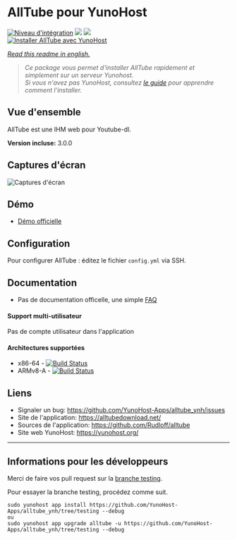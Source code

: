 # AllTube pour YunoHost

[![Niveau d'intégration](https://dash.yunohost.org/integration/alltube.svg)](https://dash.yunohost.org/appci/app/alltube) ![](https://ci-apps.yunohost.org/ci/badges/alltube.status.svg) ![](https://ci-apps.yunohost.org/ci/badges/alltube.maintain.svg)  
[![Installer AllTube avec YunoHost](https://install-app.yunohost.org/install-with-yunohost.svg)](https://install-app.yunohost.org/?app=alltube)

*[Read this readme in english.](./README.md)*

> *Ce package vous permet d'installer AllTube rapidement et simplement sur un serveur Yunohost.  
Si vous n'avez pas YunoHost, consultez [le guide](https://yunohost.org/#/install) pour apprendre comment l'installer.*

## Vue d'ensemble
AllTube est une IHM web pour Youtube-dl.

**Version incluse:** 3.0.0

## Captures d'écran

![Captures d'écran](https://github.com/Rudloff/alltube/raw/master/img/screenshot.png "alltube IHM")

## Démo

* [Démo officielle](https://alltubedownload.net/)

## Configuration

Pour configurer AllTube : éditez le fichier `config.yml` via SSH.

## Documentation

 * Pas de documentation officelle, une simple [FAQ](https://github.com/Rudloff/alltube/blob/master/resources/FAQ.md)

#### Support multi-utilisateur

Pas de compte utilisateur dans l'application

#### Architectures supportées

* x86-64 - [![Build Status](https://ci-apps.yunohost.org/ci/logs/alltube%20%28Apps%29.svg)](https://ci-apps.yunohost.org/ci/apps/alltube/)
* ARMv8-A - [![Build Status](https://ci-apps-arm.yunohost.org/ci/logs/alltube%20%28Apps%29.svg)](https://ci-apps-arm.yunohost.org/ci/apps/alltube/)

## Liens

 * Signaler un bug: https://github.com/YunoHost-Apps/alltube_ynh/issues
 * Site de l'application: https://alltubedownload.net/
 * Sources de l'application: https://github.com/Rudloff/alltube
 * Site web YunoHost: https://yunohost.org/

---

## Informations pour les développeurs

Merci de faire vos pull request sur la [branche testing](https://github.com/YunoHost-Apps/alltube_ynh/tree/testing).

Pour essayer la branche testing, procédez comme suit.
```
sudo yunohost app install https://github.com/YunoHost-Apps/alltube_ynh/tree/testing --debug
ou
sudo yunohost app upgrade alltube -u https://github.com/YunoHost-Apps/alltube_ynh/tree/testing --debug
```

